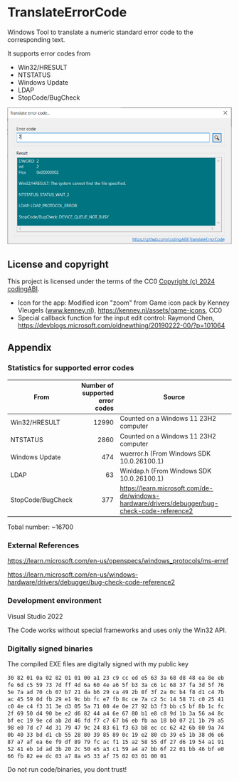 # TranslateErrorCode
Windows Tool to translate a numeric standard error code to the corresponding text.

It supports error codes from
- Win32/HRESULT
- NTSTATUS
- Windows Update
- LDAP
- StopCode/BugCheck 

![Screenshot of main window](assets/images/TranslateErrorCode.png)

## License and copyright
This project is licensed under the terms of the CC0 [Copyright (c) 2024 codingABI](LICENSE). 

- Icon for the app: Modified icon "zoom" from Game icon pack by Kenney Vleugels (www.kenney.nl), https://kenney.nl/assets/game-icons, CC0
- Special callback function for the input edit control: Raymond Chen, https://devblogs.microsoft.com/oldnewthing/20190222-00/?p=101064

## Appendix

### Statistics for supported error codes

| From  | Number of supported error codes | Source |
| ------------- | -------------: | ---------- | 
| Win32/HRESULT  | 12990  | Counted on a Windows 11 23H2 computer |
| NTSTATUS  | 2860  | Counted on a Windows 11 23H2 computer |
| Windows Update  | 474  | wuerror.h (From Windows SDK 10.0.26100.1) |
| LDAP  | 63  | Winldap.h (From Windows SDK 10.0.26100.1) |
| StopCode/BugCheck  | 377  | https://learn.microsoft.com/de-de/windows-hardware/drivers/debugger/bug-check-code-reference2 |

Tobal number: ~16700

### External References

https://learn.microsoft.com/en-us/openspecs/windows_protocols/ms-erref

https://learn.microsoft.com/en-us/windows-hardware/drivers/debugger/bug-check-code-reference2

### Development environment

Visual Studio 2022

The Code works without special frameworks and uses only the Win32 API.

### Digitally signed binaries
The compiled EXE files are digitally signed with my public key 
```
30 82 01 0a 02 82 01 01 00 a1 23 c9 cc ed e5 63 3a 68 d8 48 ea 8e eb fe 6d c5 59 73 7d ff 4d 6a 60 4e a6 5f b3 3a c6 1c 68 37 fa 3d 5f 76 5e 7a ad 70 cb 07 b7 21 da b6 29 ca 49 2b 8f 3f 2a 0c b4 f8 d1 c4 7b ac 45 59 0d fb 29 e1 9c bb fc e7 fb 8c ce 7a c2 5c 14 58 71 c0 25 41 c0 4e c4 f3 31 3e d3 05 5a 71 00 4e 0e 27 92 b3 f3 bb c5 bf 8b 1c fc 2f 69 50 d4 90 be e2 d6 82 44 a4 6e 67 80 b1 e8 c8 9d 1b 3a 56 a4 8c bf ec 19 9e cd ab 2d 46 fd f7 c7 67 b6 eb fb aa 18 b0 07 21 1b 79 a5 98 e0 7d c7 4d 31 79 47 9c 24 83 61 f3 63 b8 ec cc 62 42 6b 80 9a 74 0b 40 33 bd d1 cb 55 28 80 39 85 89 0c 19 e2 80 cb 39 e5 1b 38 d6 e6 87 a7 af ea 6e f9 df 89 79 fc ac f1 15 a2 58 55 df 27 d6 19 54 a1 91 52 41 eb 1d ad 3b 20 2c 50 e5 a3 c1 59 a4 a7 bb 6f 22 01 bb 46 bf e0 66 fb 82 ee dc 03 a7 8a e5 33 af 75 02 03 01 00 01
```
Do not run code/binaries, you dont trust!
